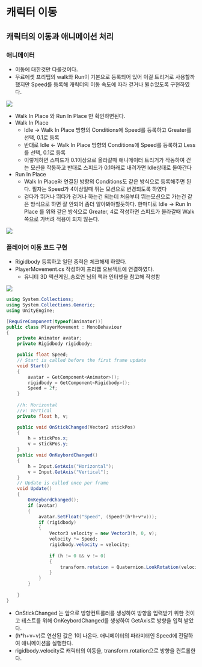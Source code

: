 # 캐릭터 이동

## 캐릭터의 이동과 애니메이션 처리

### 애니메이터

* 이동에 대한것만 다룰것이다.
* 무료에셋 프리팹의 walk와 Run이 기본으로 등록되어 있어 이걸 트리거로 사용할까 했지만 Speed를 등록해 캐릭터의 이동 속도에 따라 걷거나 뛸수있도록 구현하였다.

![](../../image/unity\_move1.png)

* Walk In Place 와 Run In Place 만 확인하면된다.
* Walk In Place
  * Idle -> Walk In Place 방향의 Conditions에 Speed를 등록하고 Greater를 선택, 0.1로 등록
  * 반대로 Idle <- Walk In Place 방향의 Conditions에 Speed를 등록하고 Less를 선택, 0.1로 등록
  * 이렇게하면 스피드가 0.1이상으로 올라갈때 애니메이터 트리거가 작동하여 걷는 모션을 작동하고 반대로 스피드가 0.1아래로 내려가면 Idle상태로 돌아간다
* Run In Place
  * Walk In Place와 연결된 방향의 Conditions도 같은 방식으로 등록해주면 된다. 필자는 Speed가 4이상일때 뛰는 모션으로 변경되도록 하였다
  * 걷다가 뛰거나 뛰다가 걷거나 하는건 되는데 처음부터 뛰는모션으로 가는건 같은 방식으로 하면 잘 안되어 좀더 알아봐야할듯하다. 한마디로 Idle -> Run In Place 를 위와 같은 방식으로 Greater, 4로 작성하면 스피드가 올라갈때 Walk 쪽으로 가버려 적용이 되지 않는다.

![](../../image/unity\_move2.png)

### 플레이어 이동 코드 구현

* Rigidbody 등록하고 일단 중력은 체크해제 하였다.
* PlayerMovement.cs 작성하여 프리팹 오브젝트에 연결하였다.
  * 유니티 3D 액션게임\_송호연 님의 책과 인터넷을 참고해 작성함

![](../../image/unity\_move3.png)

```csharp
using System.Collections;
using System.Collections.Generic;
using UnityEngine;

[RequireComponent(typeof(Animator))]
public class PlayerMovement : MonoBehaviour
{
    private Animator avatar;
    private Rigidbody rigidbody;

    public float Speed;
    // Start is called before the first frame update
    void Start()
    {
        avatar = GetComponent<Animator>();
        rigidbody = GetComponent<Rigidbody>();
        Speed = 2f;
    }
    
    //h: Horizontal
    //v: Vertical
    private float h, v;

    public void OnStickChanged(Vector2 stickPos)
    {
        h = stickPos.x;
        v = stickPos.y;
    }
    public void OnKeybordChanged()
    {
        h = Input.GetAxis("Horizontal");
        v = Input.GetAxis("Vertical");
    }
    // Update is called once per frame
    void Update()
    {
        OnKeybordChanged();
        if (avatar)
        {
            avatar.SetFloat("Speed", (Speed*(h*h+v*v)));
            if (rigidbody)
            {
                Vector3 velocity = new Vector3(h, 0, v);
                velocity *= Speed;
                rigidbody.velocity = velocity;
                
                if (h != 0 && v != 0)
                {
                    transform.rotation = Quaternion.LookRotation(velocity);
                }
            }    
        }
        
    }
}

```

* OnStickChanged 는 앞으로 방향컨트롤러를 생성하여 방향을 입력받기 위한 것이고 테스트를 위해 OnKeybordChanged를 생성하여 GetAxis로 방향을 입력 받았다.
* (h\*h+v+v)로 연산된 값은 1이 나온다. 애니메이터의 파라미터인 Speed에 전달하여 애니메이션을 실행한다.
* rigidbody.velocity로 캐릭터의 이동을, transform.rotation으로 방향을 컨트롤한다.
